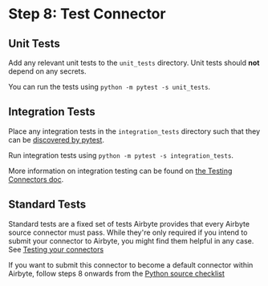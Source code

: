 # Step 8: Test Connector

## Unit Tests

Add any relevant unit tests to the `unit_tests` directory. Unit tests should **not** depend on any secrets.

You can run the tests using `python -m pytest -s unit_tests`.

## Integration Tests

Place any integration tests in the `integration_tests` directory such that they can be [discovered by pytest](https://docs.pytest.org/en/6.2.x/goodpractices.html#conventions-for-python-test-discovery).

Run integration tests using `python -m pytest -s integration_tests`.

More information on integration testing can be found on [the Testing Connectors doc]([url](https://docs.airbyte.com/connector-development/testing-connectors/#running-integration-tests)).

## Standard Tests

Standard tests are a fixed set of tests Airbyte provides that every Airbyte source connector must pass. While they're only required if you intend to submit your connector to Airbyte, you might find them helpful in any case. See [Testing your connectors](../../testing-connectors/)

If you want to submit this connector to become a default connector within Airbyte, follow steps 8 onwards from the [Python source checklist](../building-a-python-source.md#step-8-set-up-standard-tests)

